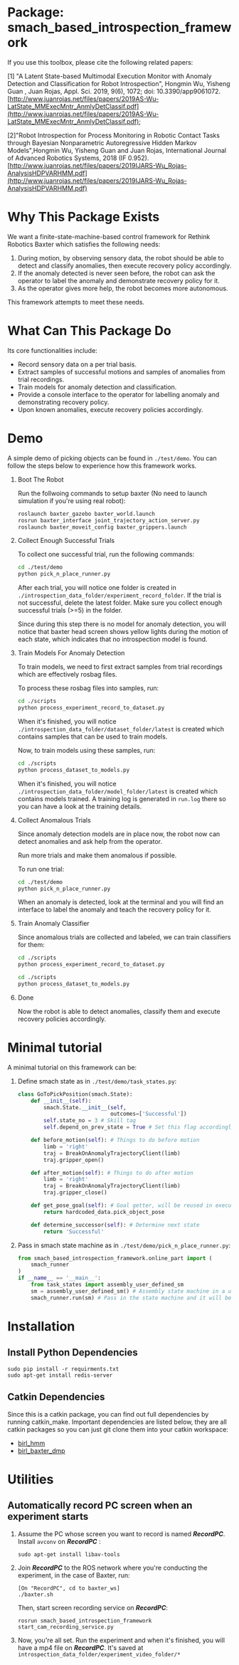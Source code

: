 
# Package: smach_based_introspection_framework
If you use this toolbox, please cite the following related papers:

[1] "A Latent State-based Multimodal Execution Monitor with Anomaly Detection and Classification for Robot Introspection", Hongmin Wu, Yisheng Guan , Juan Rojas, Appl. Sci. 2019, 9(6), 1072; doi: 10.3390/app9061072.[http://www.juanrojas.net/files/papers/2019AS-Wu-LatState_MMExecMntr_AnmlyDetClassif.pdf](http://www.juanrojas.net/files/papers/2019AS-Wu-LatState_MMExecMntr_AnmlyDetClassif.pdf);

[2]"Robot Introspection for Process Monitoring in Robotic Contact Tasks through Bayesian Nonparametric Autoregressive Hidden Markov Models",Hongmin Wu, Yisheng Guan and Juan Rojas, International Journal of Advanced Robotics Systems, 2018 (IF 0.952).[http://www.juanrojas.net/files/papers/2019IJARS-Wu_Rojas-AnalysisHDPVARHMM.pdf](http://www.juanrojas.net/files/papers/2019IJARS-Wu_Rojas-AnalysisHDPVARHMM.pdf)

# Why This Package Exists

We want a finite-state-machine-based control framework for Rethink Robotics Baxter which satisfies the following needs:

1. During motion, by observing sensory data, the robot should be able to detect and classify anomalies, then execute recovery policy accordingly.
1. If the anomaly detected is never seen before, the robot can ask the operator to label the anomaly and demonstrate recovery policy for it.
1. As the operator gives more help, the robot becomes more autonomous.

This framework attempts to meet these needs. 

# What Can This Package Do

Its core functionalities include:

- Record sensory data on a per trial basis.
- Extract samples of successful motions and samples of anomalies from trial recordings. 
- Train models for anomaly detection and classification.
- Provide a console interface to the operator for labelling anomaly and demonstrating recovery policy.
- Upon known anomalies, execute recovery policies accordingly.

# Demo

A simple demo of picking objects can be found in ``` ./test/demo ```. You can follow the steps below to experience how this framework works.

1. Boot The Robot

    Run the follwoing commands to setup baxter (No need to launch simulation if you're using real robot):
    ```bash
    roslaunch baxter_gazebo baxter_world.launch
    rosrun baxter_interface joint_trajectory_action_server.py
    roslaunch baxter_moveit_config baxter_grippers.launch
    ```

1. Collect Enough Successful Trials

    To collect one successful trial, run the following commands:

    ```bash
    cd ./test/demo
    python pick_n_place_runner.py
    ```

    After each trial, you will notice one folder is created in ``` ./introspection_data_folder/experiment_record_folder ```. If the trial is not successful, delete the latest folder. Make sure you collect enough successful trials (>=5) in the folder.

    Since during this step there is no model for anomaly detection, you will notice that baxter head screen shows yellow lights during the motion of each state, which indicates that no introspection model is found.

1. Train Models For Anomaly Detection

    To train models, we need to first extract samples from trial recordings which are effectively rosbag files.

    To process these rosbag files into samples, run:

    ```bash
    cd ./scripts
    python process_experiment_record_to_dataset.py
    ```

    When it's finished, you will notice ``` ./introspection_data_folder/dataset_folder/latest ``` is created which contains samples that can be used to train models.

    Now, to train models using these samples, run:
    ```bash
    cd ./scripts
    python process_dataset_to_models.py
    ```

    When it's finished, you will notice ``` ./introspection_data_folder/model_folder/latest ``` is created which contains models trained. A training log is generated in ```run.log``` there so you can have a look at the training details.

1. Collect Anomalous Trials

    Since anomaly detection models are in place now, the robot now can detect anomalies and ask help from the operator.

    Run more trials and make them anomalous if possible.

    To run one trial:
    ```bash
    cd ./test/demo
    python pick_n_place_runner.py
    ```

    When an anomaly is detected, look at the terminal and you will find an interface to label the anomaly and teach the recovery policy for it.

1. Train Anomaly Classifier

    Since anomalous trials are collected and labeled, we can train classifiers for them:

    ```bash
    cd ./scripts
    python process_experiment_record_to_dataset.py
    ```
    ```bash
    cd ./scripts
    python process_dataset_to_models.py
    ```

1. Done

    Now the robot is able to detect anomalies, classify them and execute recovery policies accordingly.

# Minimal tutorial 

A minimal tutorial on this framework can be:
1. Define smach state as in ```./test/demo/task_states.py```:
    ```python
    class GoToPickPosition(smach.State):
        def __init__(self):
            smach.State.__init__(self,
                                 outcomes=['Successful'])
            self.state_no = 3 # Skill tag
            self.depend_on_prev_state = True # Set this flag accordingly
    
        def before_motion(self): # Things to do before motion
            limb = 'right'
            traj = BreakOnAnomalyTrajectoryClient(limb)
            traj.gripper_open()
    
        def after_motion(self): # Things to do after motion
            limb = 'right'
            traj = BreakOnAnomalyTrajectoryClient(limb)
            traj.gripper_close()
    
        def get_pose_goal(self): # Goal getter, will be reused in executing recovery policy
            return hardcoded_data.pick_object_pose
    
        def determine_successor(self): # Determine next state
            return 'Successful'
    ```
1. Pass in smach state machine as in ```./test/demo/pick_n_place_runner.py```:
    ```python
    from smach_based_introspection_framework.online_part import (
        smach_runner
    )
    if __name__ == '__main__':
        from task_states import assembly_user_defined_sm
        sm = assembly_user_defined_sm() # Assembly state machine in a user-defined way
        smach_runner.run(sm) # Pass in the state machine and it will be run by our framework
    ```

# Installation
## Install Python Dependencies
```
sudo pip install -r requirments.txt
sudo apt-get install redis-server
```

## Catkin Dependencies
Since this is a catkin package, you can find out full dependencies by running catkin_make. 
Important dependencies are listed below, they are all catkin packages so you can just git clone them into your catkin workspace:

- [birl_hmm](https://github.com/birlrobotics/birl_hmm)
- [birl_baxter_dmp](https://github.com/birlrobotics/birl_baxter_dmp)

# Utilities

## Automatically record PC screen when an experiment starts

1. Assume the PC whose screen you want to record is named ___RecordPC___. Install ```avconv``` on ___RecordPC___ :
	```
	sudo apt-get install libav-tools
	```

2. Join ___RecordPC___ to the ROS network where you're conducting the experiment, in the case of Baxter, run:
	```
	[On "RecordPC", cd to baxter_ws]
	./baxter.sh
	```
	Then, start screen recording service on ___RecordPC___:
	
	```
	rosrun smach_based_introspection_framework start_cam_recording_service.py 
	```

3. Now, you're all set. Run the experiment and when it's finished, you will have a mp4 file on ___RecordPC___. It's saved at ```introspection_data_folder/experiment_video_folder/*```
